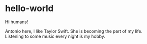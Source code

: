 # hello-world

Hi humans!

Antonio here, I like Taylor Swift. She is becoming the part of my life.
Listening to some music every night is my hobby.

